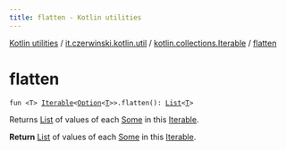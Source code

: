 ```yaml
---
title: flatten - Kotlin utilities
---
```


[Kotlin utilities](../../index.html) / [it.czerwinski.kotlin.util](../index.html) / [kotlin.collections.Iterable](index.html) / [flatten](./flatten.html)

# flatten

`fun <T> `[`Iterable`](https://kotlinlang.org/api/latest/jvm/stdlib/kotlin.collections/-iterable/index.html)`<`[`Option`](../-option/index.html)`<`[`T`](flatten.html#T)`>>.flatten(): `[`List`](https://kotlinlang.org/api/latest/jvm/stdlib/kotlin.collections/-list/index.html)`<`[`T`](flatten.html#T)`>`

Returns [List](https://kotlinlang.org/api/latest/jvm/stdlib/kotlin.collections/-list/index.html) of values of each [Some](../-some/index.html) in this [Iterable](https://kotlinlang.org/api/latest/jvm/stdlib/kotlin.collections/-iterable/index.html).

**Return**
[List](https://kotlinlang.org/api/latest/jvm/stdlib/kotlin.collections/-list/index.html) of values of each [Some](../-some/index.html) in this [Iterable](https://kotlinlang.org/api/latest/jvm/stdlib/kotlin.collections/-iterable/index.html).


